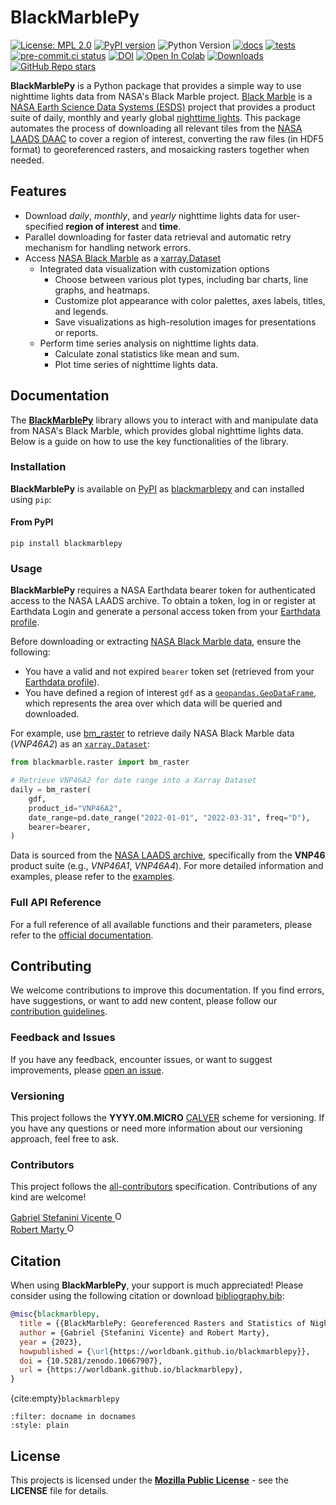 # BlackMarblePy

[![License: MPL 2.0](https://img.shields.io/badge/License-MPL_2.0-brightgreen.svg)](https://opensource.org/licenses/MPL-2.0)
[![PyPI version](https://badge.fury.io/py/blackmarblepy.svg)](https://badge.fury.io/py/blackmarblepy)
![Python Version](https://img.shields.io/pypi/pyversions/blackmarblepy)
[![docs](https://github.com/worldbank/blackmarblepy/actions/workflows/gh-pages.yml/badge.svg)](https://github.com/worldbank/blackmarblepy/actions/workflows/gh-pages.yml)
[![tests](https://github.com/worldbank/blackmarblepy/actions/workflows/tests.yml/badge.svg)](https://github.com/worldbank/blackmarblepy/actions/workflows/tests.yml)
[![pre-commit.ci status](https://results.pre-commit.ci/badge/github/worldbank/blackmarblepy/main.svg)](https://results.pre-commit.ci/latest/github/worldbank/blackmarblepy/main)
[![DOI](https://zenodo.org/badge/DOI/10.5281/zenodo.10667907.svg)](https://zenodo.org/doi/10.5281/zenodo.10667907)
[![Open In Colab](https://colab.research.google.com/assets/colab-badge.svg)](https://colab.research.google.com/github/worldbank/blackmarblepy/blob/main/notebooks/blackmarblepy.ipynb)
[![Downloads](https://static.pepy.tech/badge/blackmarblepy)](https://pepy.tech/project/blackmarblepy)
[![GitHub Repo stars](https://img.shields.io/github/stars/worldbank/blackmarblepy)](https://github.com/worldbank/blackmarblepy)

**BlackMarblePy** is a Python package that provides a simple way to use nighttime lights data from NASA's Black Marble project. [Black Marble](https://blackmarble.gsfc.nasa.gov) is a [NASA Earth Science Data Systems (ESDS)](https://www.earthdata.nasa.gov) project that provides a product suite of daily, monthly and yearly global [nighttime lights](https://www.earthdata.nasa.gov/learn/backgrounders/nighttime-lights). This package automates the process of downloading all relevant tiles from the [NASA LAADS DAAC](https://www.earthdata.nasa.gov/eosdis/daacs/laads) to cover a region of interest, converting the raw files (in HDF5 format) to georeferenced rasters, and mosaicking rasters together when needed.

## Features

- Download *daily*, *monthly*, and *yearly* nighttime lights data for user-specified **region of interest** and **time**.
- Parallel downloading for faster data retrieval and automatic retry mechanism for handling network errors.
- Access [NASA Black Marble](https://blackmarble.gsfc.nasa.gov) as a [xarray.Dataset](https://docs.xarray.dev/en/stable/generated/xarray.Dataset.html)
  - Integrated data visualization with customization options
    - Choose between various plot types, including bar charts, line graphs, and heatmaps.
    - Customize plot appearance with color palettes, axes labels, titles, and legends.
    - Save visualizations as high-resolution images for presentations or reports.
  - Perform time series analysis on nighttime lights data.
    - Calculate zonal statistics like mean and sum.
    - Plot time series of nighttime lights data.

## Documentation

The [**BlackMarblePy**](https://pypi.org/project/blackmarblepy) library allows you to interact with and manipulate data from NASA's Black Marble, which provides global nighttime lights data. Below is a guide on how to use the key functionalities of the library.

### Installation

**BlackMarblePy** is available on [PyPI](https://pypi.org) as [blackmarblepy](https://pypi.org/project/blackmarblepy) and can installed using `pip`:

#### From PyPI

```shell
pip install blackmarblepy
```

### Usage

**BlackMarblePy** requires a NASA Earthdata bearer token for authenticated access to the NASA LAADS archive. To obtain a token, log in or register at Earthdata Login and generate a personal access token from your [Earthdata profile](https://urs.earthdata.nasa.gov/profile).

Before downloading or extracting [NASA Black Marble data](https://blackmarble.gsfc.nasa.gov), ensure the following:

- You have a valid and not expired `bearer` token set (retrieved from your [Earthdata profile](https://urs.earthdata.nasa.gov/profile)).
- You have defined a region of interest `gdf` as a [`geopandas.GeoDataFrame`](https://geopandas.org/en/stable/docs/reference/api/geopandas.GeoDataFrame.html), which represents the area over which data will be queried and downloaded.

For example, use [bm_raster](https://worldbank.github.io/blackmarblepy/api/blackmarble.html#blackmarble.raster.bm_raster) to retrieve daily NASA Black Marble data (*VNP46A2*) as an [`xarray.Dataset`](https://docs.xarray.dev/en/stable/generated/xarray.Dataset.html):

```python
from blackmarble.raster import bm_raster

# Retrieve VNP46A2 for date range into a Xarray Dataset
daily = bm_raster(
    gdf,
    product_id="VNP46A2",
    date_range=pd.date_range("2022-01-01", "2022-03-31", freq="D"),
    bearer=bearer,
)
```

Data is sourced from the [NASA LAADS archive](https://ladsweb.modaps.eosdis.nasa.gov/archive/allData/5000/VNP46A3/), specifically from the **VNP46** product suite (e.g., *VNP46A1*, *VNP46A4*). For more detailed information and examples, please refer to the [examples](https://worldbank.github.io/blackmarblepy/notebooks/blackmarblepy.html).

### Full API Reference

For a full reference of all available functions and their parameters, please refer to the [official documentation](api/blackmarble.rst).

## Contributing

We welcome contributions to improve this documentation. If you find errors, have suggestions, or want to add new content, please follow our [contribution guidelines](CONTRIBUTING.md).

### Feedback and Issues

If you have any feedback, encounter issues, or want to suggest improvements, please [open an issue](https://github.com/worldbank/blackmarblepy/issues).

### Versioning

This project follows the **YYYY.0M.MICRO** [CALVER](https://calver.org) scheme for versioning. If you have any questions or need more information about our versioning approach, feel free to ask.

### Contributors

This project follows the [all-contributors](https://allcontributors.org) specification.
Contributions of any kind are welcome!

<a href="https://orcid.org/0000-0001-6530-3780">
Gabriel Stefanini Vicente
<img alt="ORCID logo" src="https://info.orcid.org/wp-content/uploads/2019/11/orcid_16x16.png" width="16" height="16" />
</a>
<br>
<a href="https://orcid.org/0000-0002-3164-3813">
Robert Marty
<img alt="ORCID logo" src="https://info.orcid.org/wp-content/uploads/2019/11/orcid_16x16.png" width="16" height="16" />
</a>

<!-- ALL-CONTRIBUTORS-LIST:START - Do not remove or modify this section -->
<!-- prettier-ignore-start -->
<!-- markdownlint-disable -->

<!-- markdownlint-restore -->
<!-- prettier-ignore-end -->

<!-- ALL-CONTRIBUTORS-LIST:END -->

## Citation

When using **BlackMarblePy**, your support is much appreciated! Please consider using the following citation or download [bibliography.bib](https://raw.githubusercontent.com/worldbank/blackmarblepy/main/docs/bibliography.bib):

```bibtex
@misc{blackmarblepy,
  title = {{BlackMarblePy: Georeferenced Rasters and Statistics of Nighttime Lights from NASA Black Marble}},
  author = {Gabriel {Stefanini Vicente} and Robert Marty},
  year = {2023},
  howpublished = {\url{https://worldbank.github.io/blackmarblepy}},
  doi = {10.5281/zenodo.10667907},
  url = {https://worldbank.github.io/blackmarblepy},
}
```

{cite:empty}`blackmarblepy`

```{bibliography}
:filter: docname in docnames
:style: plain
```

## License

This projects is licensed under the [**Mozilla Public License**](https://opensource.org/license/mpl-2-0/) - see the **LICENSE** file for details.

